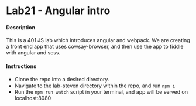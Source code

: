 # Lab21 - Angular intro

#### Description

This is a 401 JS lab which introduces angular and webpack. We are creating a front end app that uses cowsay-browser, and then use the app to fiddle with angular and scss.

#### Instructions

- Clone the repo into a desired directory.
- Navigate to the lab-steven directory within the repo, and run ```npm i```
- Run the ```npm run watch``` script in your terminal, and app will be served on localhost:8080
